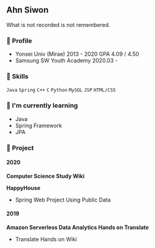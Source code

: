 ## Ahn Siwon

What is not recorded is not remembered.

### 🎈 Profile 

* Yonsei Univ (Mirae) 2013 - 2020 GPA 4.09 / 4.50
* Samsung SW Youth Academy 2020.03 - 

### 🧩 Skills 

`Java` `Spring` `C++` `C` `Python` `MySQL` `JSP` `HTML/CSS` 

### 🌱 I'm currently learning 

* Java 
* Spring Framework
* JPA


### 📌 Project 

#### 2020
**Computer Science Study Wiki**

**HappyHouse**
* Spring Web Project Using Public Data



#### 2019
**Amazon Serverless Data Analytics Hands on Translate**
* Translate Hands on Wiki

<!--
**doiiollo/doiiollo** is a ✨ _special_ ✨ repository because its `README.md` (this file) appears on your GitHub profile.

Here are some ideas to get you started:

- 🔭 I’m currently working on ...
- 🌱 I’m currently learning ...
- 👯 I’m looking to collaborate on ...
- 🤔 I’m looking for help with ...
- 💬 Ask me about ...
- 📫 How to reach me: ...
- 😄 Pronouns: ...
- ⚡ Fun fact: ...
-->
